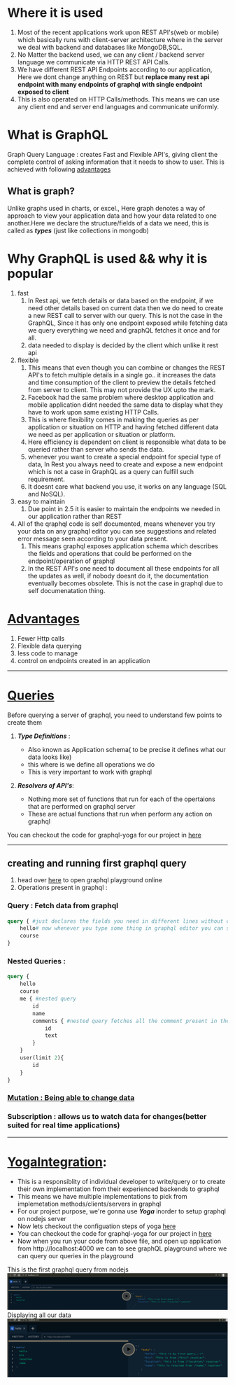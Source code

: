 # Where it is used

1. Most of the recent applications work upon REST API's(web or mobile) which basically runs with client-server architecture where in the server we deal with backend and databases like MongoDB,SQL.
2. No Matter the backend used, we can any client / backend server language we communicate via HTTP REST API Calls.
3. We have different REST API Endpoints according to our application, Here we dont change anything on REST but **replace many rest api endpoint with many endpoints of graphql with single endpoint exposed to client**
4. This is also operated on HTTP Calls/methods. This means we can use any client end and server end languages and communicate uniformly.

# What is GraphQL

Graph Query Language : creates Fast and Flexible API's, giving client the complete control of asking information that it needs to show to user. This is achieved with following [advantages](#advantages)

## What is graph?

Unlike graphs used in charts, or excel., Here graph denotes a way of approach to view your application data and how your data related to one another.Here we declare the structure/fields of a data we need, this is called as **_types_** (just like collections in mongodb)

# Why GraphQL is used && why it is popular

1. fast
   1. In Rest api, we fetch details or data based on the endpoint, if we need other details based on current data then we do need to create a new REST call to server with our query. This is not the case in the GraphQL, Since it has only one endpoint exposed while fetching data we query everything we need and graphQL fetches it once and for all.
   2. data needed to display is decided by the client which unlike it rest api
2. flexible
   1. This means that even though you can combine or changes the REST API's to fetch multiple details in a single go.. it increases the data and time consumption of the client to preview the details fetched from server to client. This may not provide the UX upto the mark.
   2. Facebook had the same problem where desktop application and mobile application didnt needed the same data to display what they have to work upon same existing HTTP Calls.
   3. This is where flexibility comes in making the queries as per application or situation on HTTP and having fetched different data we need as per application or situation or platform.
   4. Here efficiency is dependent on client is responsible what data to be queried rather than server who sends the data.
   5. whenever you want to create a special endpoint for special type of data, In Rest you always need to create and expose a new endpoint which is not a case in GraphQL as a query can fulfill such requirement.
   6. It doesnt care what backend you use, it works on any language (SQL and NoSQL).
3. easy to maintain
   1. Due point in 2.5 it is easier to maintain the endpoints we needed in our application rather than REST
4. All of the qraphql code is self documented, means whenever you try your data on any graphql editor you can see suggestions and related error message seen according to your data present.
   1. This means graphql exposes application schema which describes the fields and operations that could be performed on the endpoint/operation of graphql
   2. In the REST API's one need to document all these endpoints for all the updates as well, if nobody doesnt do it, the documentation eventually becomes obsolete. This is not the case in graphql due to self documenatation thing.

# [Advantages](#advantages)

1. Fewer Http calls
2. Flexible data querying
3. less code to manage
4. control on endpoints created in an application

---

# [Queries](#queries)
Before querying a server of graphql, you need to understand few points to create them

   1. **_Type Definitions_** :

        * Also known as Application schema( to be precise it defines what our data looks like)
        * this where is we define all operations we do
        * This is very important to work with graphql

   2. **_Resolvers of API's_**:
        * Nothing more set of functions that run for each of the opertaions that are performed on graphql server
        * These are actual functions that run when perform any action on graphql

You can checkout the code for graphql-yoga for our project in [here](./graphql-course/graphql-basics/src/index.js)

---

## creating and running first graphql query

1. head over [here](https://graphql-demo.mead.io) to open graphql playground online
2. Operations present in graphql : <br/>
### Query : Fetch data from graphql

```graphql
query { #just declares the fields you need in different lines without commas
    hello# now whenever you type some thing in graphql editor you can see suggestion of fields present in your data here. this is called as self documentation since this suggestions changes whenever you change you data schema
    course
}
```

### Nested Queries : 

```graphql
query { 
    hello
    course
    me { #nested query 
        id
        name
        comments { #nested query fetches all the comment present in the me object
            id
            text
        }
    }
    user(limit 2){
        id
    }
}
```

### [Mutation : Being able to change data](./mutations.md)

### Subscription : allows us to watch data for changes(better suited for real time applications)

---

# [YogaIntegration](#yogaintegration):

* This is a responsiblity of individual developer to write/query or to create their own implementation from their experienced backends to graphql
* This means we have multiple implementations to pick from implemetation methods/clients/servers in graphql
* For our project purpose, we're gonna use **_Yoga_** inorder to setup graphql on nodejs server
* Now lets checkout the configuation steps of yoga [here](https://github.com/dotansimha/graphql-yoga)
* You can checkout the code for graphql-yoga for our project in [here](./graphql-course/graphql-basics/src/index.js)
* Now when you run your code from above file, and open up application from http://localhost:4000 we can to see graphQL playground where we can query our queries in the playground <br/>

This is the first graphql query from nodejs <br/>
!['This is the first graphql query from nodejs'](2021-07-18-15-53-17.png) <br/>
Displaying all our data <br/>
!['Displaying all our data'](2021-07-18-15-56-47.png)